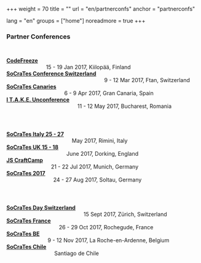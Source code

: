 +++
weight = 70
title = ""
url = "en/partnerconfs"
anchor = "partnerconfs"

lang = "en"
groups = ["home"]
noreadmore = true
+++
### Partner Conferences

<div class="row blocks" style="padding: 2em 0;">
	<div class="three columns block">
		<a style="font-weight: bold; font-size=120%;" href="http://www.codefreeze.fi/">CodeFreeze</a><br/>15 - 19 Jan 2017, Kiilopää, Finland
	</div>
	<div class="three columns block">
		<a style="font-weight: bold; font-size=120%;" href="http://socrates-ch.org/">SoCraTes Conference Switzerland</a><br/>9 - 12 Mar 2017, Ftan, Switzerland
	</div>
	<div class="three columns block">
		<a style="font-weight: bold; font-size=120%;" href="https://www.socracan.com/">SoCraTes Canaries</a><br/>6 - 9 Apr 2017, Gran Canaria, Spain
	</div>
	<div class="three columns block">
		<a style="font-weight: bold; font-size=120%;" href="http://itakeunconf.com/">I T.A.K.E. Unconference</a><br/>11 - 12 May 2017, Bucharest, Romania
	</div>
</div>

<div class="row blocks" style="padding: 2em 0;">
	<div class="three columns block">
		<a style="font-weight: bold; font-size=120%;" href="http://www.socrates-conference.it/">SoCraTes Italy 25 - 27</a><br/>May 2017, Rimini, Italy
	</div>
	<div class="three columns block">
		<a style="font-weight: bold; font-size=120%;" href="http://socratesuk.org/">SoCraTes UK 15 - 18</a><br/>June 2017, Dorking, England
	</div>
	<div class="three columns block">
		<a style="font-weight: bold; font-size=120%;" href="http://jscraftcamp.org/">JS CraftCamp</a><br/>21 - 22 Jul 2017, Munich, Germany
	</div>
	<div class="three columns block">
		<a style="font-weight: bold; font-size=120%;" href="http://www.socrates-conference.de/">SoCraTes 2017</a><br/>24 - 27 Aug 2017, Soltau, Germany
	</div>
</div>

<div class="row blocks" style="padding: 2em 0;">
	<div class="three columns block">
		<a style="font-weight: bold; font-size=120%;" href="http://socrates-day.ch">SoCraTes Day Switzerland</a><br/>15 Sept 2017, Zürich, Switzerland
	</div>
	<div class="three columns block">
		<a style="font-weight: bold; font-size=120%;" href="http://socrates-fr.github.io/">SoCraTes France</a><br/>26 - 29 Oct 2017, Rochegude, France
	</div>
	<div class="three columns block">
		<a style="font-weight: bold; font-size=120%;" href="http://socratesbe.org/">SoCraTes BE</a><br/>9 - 12 Nov 2017, La Roche-en-Ardenne, Belgium
	</div>
	<div class="three columns block">
		<a style="font-weight: bold; font-size=120%;" href="https://www.socrates-conference.cl/">SoCraTes Chile</a><br/> Santiago de Chile
	</div>
</div>

<!--more-->
